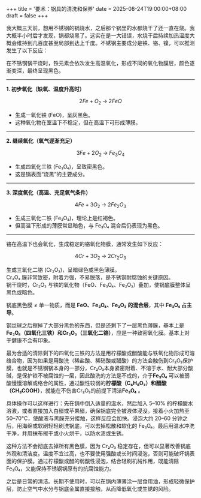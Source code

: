 +++
title = '要术：锅具的清洗和保养'
date = 2025-08-24T19:00:00+08:00
draft = false
+++

我大概三天前，想用不锈钢的锅烧水，之后那个锅里的水都烧干了还一直在烧。我大概半小时后才发现，锅都烧黑了。这实在是一大错误，水烧干后持续加热温度大概会维持到几百度甚至局部到达上千度。不锈钢主要成分是铁、铬、镍，可以推测发生了以下反应：

在不锈钢锅干烧时，铁元素会依次发生高温氧化，形成不同的氧化物膜层，颜色逐渐变深，最终呈现黑色。

---

**1. 初步氧化（缺氧、温度升高时）**

$$
2Fe + O_2 \;\longrightarrow\; 2FeO
$$

- 生成一氧化铁 (FeO)，呈灰黑色。  
- 这种氧化物在室温下不稳定，但在高温下可形成薄膜。  

---

**2. 继续氧化（氧气逐渐充足）**

$$
3Fe + 2O_2 \;\longrightarrow\; Fe_3O_4
$$

- 生成四氧化三铁 (Fe₃O₄)，呈致密黑色。  
- 这是锅表面“烧黑”的主要成分。  

---

**3. 深度氧化（高温、充足氧气条件）**

$$
4Fe + 3O_2 \;\longrightarrow\; 2Fe_2O_3
$$

- 生成三氧化二铁 (Fe₂O₃)，理论上是红褐色。  
- 但高温下形成的薄膜常显暗色，与 Fe₃O₄ 混合后仍表现为黑色。  

---

铬在高温下也会氧化，生成稳定的铬氧化物膜，通常发生如下反应：

$$
4Cr + 3O_2 \;\longrightarrow\; 2Cr_2O_3
$$

生成三氧化二铬 (Cr₂O₃)，呈暗绿色或黑色薄膜。  
Cr₂O₃ 膜非常致密，附着力强，不易脱落，是不锈钢耐腐蚀的关键原因。  
锅干烧时，Cr₂O₃ 与铁的氧化物（FeO、Fe₃O₄、Fe₂O₃）叠加，使锅底膜整体呈黑色或暗色。  

锅底黑色膜 ≠ 单一物质，而是 **FeO、Fe₃O₄、Fe₂O₃ 的混合层**，其中 **Fe₃O₄ 占主导**。  

钢丝球之后擦掉了大部分黑色的东西，但是还剩下了一层黑色薄膜，基本上是 **Fe₃O₄（四氧化三铁）和Cr₂O₃（三氧化二铬）**，应是一种致密氧化膜。基本上对于健康不会有印象。

最为合适的清除剩下的四氧化三铁的方法是用柠檬酸或醋酸能与铁氧化物形成可溶络合物，因为如果是用酸洗（稀盐酸、稀硝酸或醋酸）的方法会触伤到Cr₂O₃保护膜，也就是不锈钢锅本身的一部分，Cr₂O₃本身紧密附着、不溶于水、耐大部分酸碱，是保护铁不被腐蚀的一层，因此酸洗的方法是不成的，介于**Fe₃O₄** 可以被弱酸慢慢溶解或络合的属性，通过酸性较弱的**柠檬酸（C₆H₈O₇）和醋酸（CH₃COOH）**，就能在不伤害Cr₂O₃的前提下清洁**Fe₃O₄** 。

具体操作可以这样进行：先在锅中倒入适量的温水，然后加入 5–10% 的柠檬酸水溶液，或者直接加入白醋或苹果醋，确保锅底完全被液体浸没。接着小火加热至 50–70°C，使酸液与黑膜充分接触，这样反应会加快。浸泡大约 20–60 分钟之后，用海绵或软刷轻轻刷洗锅底，可以去掉松散和软化的 Fe₃O₄。最后用温水冲洗干净，并用抹布擦干或小火烘干，以防水渍或生锈。

这种方法不会彻底去掉所有黑色膜，因为 Cr₂O₃ 稳定存在，但可以显著改善锅底外观和清洁度。温度不宜过高，也不要使用强酸或长时间浸泡，否则可能破坏锅表面的保护膜。通过柠檬酸或醋的弱酸性浸泡，结合轻刷机械作用，既能清除 Fe₃O₄，又能保持不锈钢锅原有的抗腐蚀能力。

之后是日常的清洁。长期不使用时，可以在锅内薄薄涂一层食用油，形成轻微保护层，防止空气中水分与锅底金属直接接触，从而降低氧化或生锈的风险。
